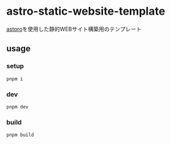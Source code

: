 # astro-static-website-template

[astoro](https://astro.build/)を使用した静的WEBサイト構築用のテンプレート


## usage

### setup
`pnpm i`

### dev
`pnpm dev`

### build
`pnpm build`
